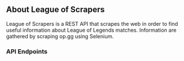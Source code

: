 ## About League of Scrapers
League of Scrapers is a REST API that scrapes the web in order to find useful information about League of Legends matches. Information are gathered by scraping op.gg using Selenium.

### API Endpoints

